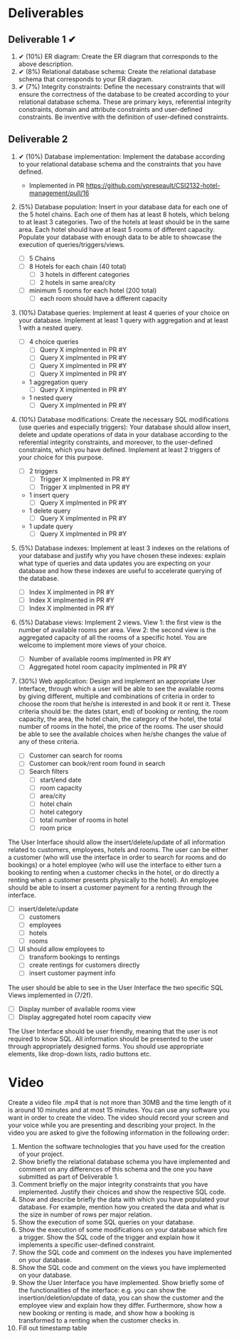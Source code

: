 # Deliverables
## Deliverable 1 ✔
1. ✔ (10%) ER diagram: Create the ER diagram that corresponds to the above description.  
2. ✔ (8%) Relational database schema: Create the relational database schema that corresponds to your ER diagram. 
3. ✔ (7%) Integrity constraints: Define the necessary constraints that will ensure the correctness of the database to be created according to your relational database schema. These are primary keys, referential integrity constraints, domain and attribute constraints and user-defined constraints. Be inventive with the definition of user-defined constraints. 

## Deliverable 2
1. ✔ (10%) Database implementation: Implement the database according to your relational database schema and the constraints that you have defined.
    - Implemented in PR https://github.com/vpreseault/CSI2132-hotel-management/pull/16

2. (5%) Database population: Insert in your database data for each one of the 5 hotel chains. Each one of them has at least 8 hotels, which belong to at least 3 categories. Two of the hotels at least should be in the same area. Each hotel should have at least 5 rooms of different capacity. Populate your database with enough data to be able to showcase the execution of queries/triggers/views. 
    - [ ] 5 Chains
    - [ ] 8 Hotels for each chain (40 total)
        - [ ] 3 hotels in different categories
        - [ ] 2 hotels in same area/city
    - [ ] minimum 5 rooms for each hotel (200 total)
        - [ ] each room should have a different capacity
 
3. (10%) Database queries: Implement at least 4 queries of your choice on your database. Implement at least 1 query with aggregation and at least 1 with a nested query.  
    - [ ] 4 choice queries
        - [ ] Query X implmented in PR #Y
        - [ ] Query X implmented in PR #Y
        - [ ] Query X implmented in PR #Y
        - [ ] Query X implmented in PR #Y
    - 1 aggregation query
        - [ ] Query X implmented in PR #Y
    - 1 nested query
        - [ ] Query X implmented in PR #Y

4. (10%) Database modifications: Create the necessary SQL modifications (use queries and especially triggers): Your database should allow insert, delete and update operations of data in 
your database according to the referential integrity constraints, and moreover, to the user-defined constraints, which you have defined. Implement at least 2 triggers of your choice for this purpose. 
    - [ ] 2 triggers
        - [ ] Trigger X implmented in PR #Y
        - [ ] Trigger X implmented in PR #Y
    - 1 insert query
        - [ ] Query X implmented in PR #Y
    - 1 delete query
        - [ ] Query X implmented in PR #Y
    - 1 update query
        - [ ] Query X implmented in PR #Y

5. (5%) Database indexes: Implement at least 3 indexes on the relations of your database and justify why you have chosen these indexes: explain what type of queries and data updates you are expecting on your database and how these indexes are useful to accelerate querying of the database.
    - [ ] Index X implmented in PR #Y
    - [ ] Index X implmented in PR #Y
    - [ ] Index X implmented in PR #Y

6. (5%) Database views: Implement 2 views. View 1: the first view is the number of available rooms per area. View 2: the second view is the aggregated capacity of all the rooms of a specific hotel. You are welcome to implement more views of your choice. 
    - [ ] Number of available rooms implmented in PR #Y
    - [ ] Aggregated hotel room capacity implmented in PR #Y

7. (30%) Web application: Design and implement an appropriate User Interface, through which a user will be able to see the available rooms by giving different, multiple and combinations of criteria in order to choose the room that he/she is interested in and book it or rent it. These criteria should be: the dates (start, end) of booking or renting, the room capacity, the area, the hotel chain, the category of the hotel, the total number of rooms in the hotel, the price of the rooms. The user should be able to see the available choices when he/she changes the value of any of these criteria. 
    - [ ] Customer can search for rooms
    - [ ] Customer can book/rent room found in search
    - [ ] Search filters
        - [ ] start/end date 
        - [ ] room capacity
        - [ ] area/city
        - [ ] hotel chain
        - [ ] hotel category
        - [ ] total number of rooms in hotel
        - [ ] room price

The User Interface should allow the insert/delete/update of all information related to customers, employees, hotels and rooms. The user can be either a customer (who will use the interface in order to search for rooms and do bookings) or a hotel employee (who will use the interface to either turn a booking to renting when a customer checks in the hotel, or do directly a renting when a customer presents 
physically to the hotel). An employee should be able to insert a customer payment for a renting through the interface.
- [ ] insert/delete/update
    - [ ] customers
    - [ ] employees 
    - [ ] hotels
    - [ ] rooms 
- [ ] UI should allow employees to
    - [ ] transform bookings to rentings
    - [ ] create rentings for customers directly
    - [ ] insert customer payment info

The user should be able to see in the User Interface the two specific SQL Views implemented 
in (7/2f). 
- [ ] Display number of available rooms view
- [ ] Display aggregated hotel room capacity view

The User Interface should be user friendly, meaning that the user is not required to know SQL. All information should be presented to the user through appropriately designed forms. You should use appropriate elements, like drop-down lists, radio buttons etc. 

# Video
Create a video file .mp4 that is not more than 30MB and the time length of it is around 10 minutes and 
at most 15 minutes. You can use any software you want in order to create the video. The video should 
record your screen and your voice while you are presenting and describing your project. 
In the video you are asked to give the following information in the following order: 
1. Mention the software technologies that you have used for the creation of your project.  
2. Show briefly the relational database schema you have implemented and comment on any 
differences of this schema and the one you have submitted as part of Deliverable 1.  
3. Comment briefly on the major integrity constraints that you have implemented. Justify their 
choices and show the respective SQL code. 
4. Show and describe briefly the data with which you have populated your database. For 
example, mention how you created the data and what is the size in number of rows per major 
relation. 
5. Show the execution of some SQL queries on your database. 
6. Show the execution of some modifications on your database which fire a trigger. Show the 
SQL code of the trigger and explain how it implements a specific user-defined constraint. 
7. Show the SQL code and comment on the indexes you have implemented on your database. 
8. Show the SQL code and comment on the views you have implemented on your database. 
9. Show the User Interface you have implemented. Show briefly some of the functionalities of 
the interface: e.g. you can show the insertion/deletion/update of data, you can show the 
customer and the employee view and explain how they differ. Furthermore, show how a new 
booking or renting is made, and show how a booking is transformed to a renting when the 
customer checks in.
10. Fill out timestamp table
